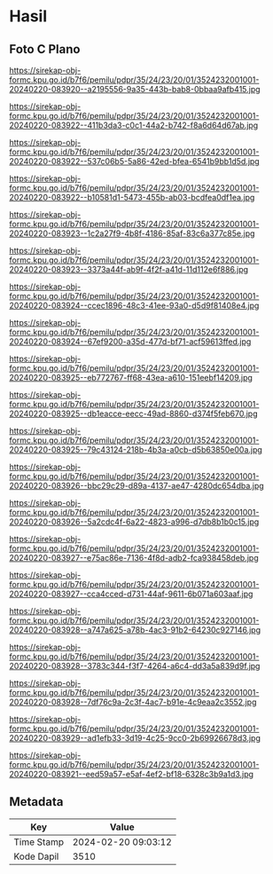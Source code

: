 # Hasil

## Foto C Plano

https://sirekap-obj-formc.kpu.go.id/b7f6/pemilu/pdpr/35/24/23/20/01/3524232001001-20240220-083920--a2195556-9a35-443b-bab8-0bbaa9afb415.jpg

https://sirekap-obj-formc.kpu.go.id/b7f6/pemilu/pdpr/35/24/23/20/01/3524232001001-20240220-083922--411b3da3-c0c1-44a2-b742-f8a6d64d67ab.jpg

https://sirekap-obj-formc.kpu.go.id/b7f6/pemilu/pdpr/35/24/23/20/01/3524232001001-20240220-083922--537c06b5-5a86-42ed-bfea-6541b9bb1d5d.jpg

https://sirekap-obj-formc.kpu.go.id/b7f6/pemilu/pdpr/35/24/23/20/01/3524232001001-20240220-083922--b10581d1-5473-455b-ab03-bcdfea0df1ea.jpg

https://sirekap-obj-formc.kpu.go.id/b7f6/pemilu/pdpr/35/24/23/20/01/3524232001001-20240220-083923--1c2a27f9-4b8f-4186-85af-83c6a377c85e.jpg

https://sirekap-obj-formc.kpu.go.id/b7f6/pemilu/pdpr/35/24/23/20/01/3524232001001-20240220-083923--3373a44f-ab9f-4f2f-a41d-11d112e6f886.jpg

https://sirekap-obj-formc.kpu.go.id/b7f6/pemilu/pdpr/35/24/23/20/01/3524232001001-20240220-083924--ccec1896-48c3-41ee-93a0-d5d9f81408e4.jpg

https://sirekap-obj-formc.kpu.go.id/b7f6/pemilu/pdpr/35/24/23/20/01/3524232001001-20240220-083924--67ef9200-a35d-477d-bf71-acf59613ffed.jpg

https://sirekap-obj-formc.kpu.go.id/b7f6/pemilu/pdpr/35/24/23/20/01/3524232001001-20240220-083925--eb772767-ff68-43ea-a610-151eebf14209.jpg

https://sirekap-obj-formc.kpu.go.id/b7f6/pemilu/pdpr/35/24/23/20/01/3524232001001-20240220-083925--db1eacce-eecc-49ad-8860-d374f5feb670.jpg

https://sirekap-obj-formc.kpu.go.id/b7f6/pemilu/pdpr/35/24/23/20/01/3524232001001-20240220-083925--79c43124-218b-4b3a-a0cb-d5b63850e00a.jpg

https://sirekap-obj-formc.kpu.go.id/b7f6/pemilu/pdpr/35/24/23/20/01/3524232001001-20240220-083926--bbc29c29-d89a-4137-ae47-4280dc654dba.jpg

https://sirekap-obj-formc.kpu.go.id/b7f6/pemilu/pdpr/35/24/23/20/01/3524232001001-20240220-083926--5a2cdc4f-6a22-4823-a996-d7db8b1b0c15.jpg

https://sirekap-obj-formc.kpu.go.id/b7f6/pemilu/pdpr/35/24/23/20/01/3524232001001-20240220-083927--e75ac86e-7136-4f8d-adb2-fca938458deb.jpg

https://sirekap-obj-formc.kpu.go.id/b7f6/pemilu/pdpr/35/24/23/20/01/3524232001001-20240220-083927--cca4cced-d731-44af-9611-6b071a603aaf.jpg

https://sirekap-obj-formc.kpu.go.id/b7f6/pemilu/pdpr/35/24/23/20/01/3524232001001-20240220-083928--a747a625-a78b-4ac3-91b2-64230c927146.jpg

https://sirekap-obj-formc.kpu.go.id/b7f6/pemilu/pdpr/35/24/23/20/01/3524232001001-20240220-083928--3783c344-f3f7-4264-a6c4-dd3a5a839d9f.jpg

https://sirekap-obj-formc.kpu.go.id/b7f6/pemilu/pdpr/35/24/23/20/01/3524232001001-20240220-083928--7df76c9a-2c3f-4ac7-b91e-4c9eaa2c3552.jpg

https://sirekap-obj-formc.kpu.go.id/b7f6/pemilu/pdpr/35/24/23/20/01/3524232001001-20240220-083929--ad1efb33-3d19-4c25-9cc0-2b69926678d3.jpg

https://sirekap-obj-formc.kpu.go.id/b7f6/pemilu/pdpr/35/24/23/20/01/3524232001001-20240220-083921--eed59a57-e5af-4ef2-bf18-6328c3b9a1d3.jpg


## Metadata

| Key        | Value               |
| ---------- | ------------------- |
| Time Stamp | 2024-02-20 09:03:12 |
| Kode Dapil | 3510                |



